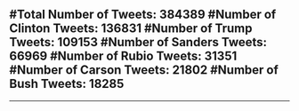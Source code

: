 #Total Number of Tweets: 384389 
#Number of Clinton Tweets: 136831
#Number of Trump Tweets: 109153
#Number of Sanders Tweets: 66969
#Number of Rubio Tweets: 31351
#Number of Carson Tweets: 21802
#Number of Bush Tweets: 18285
---
---
